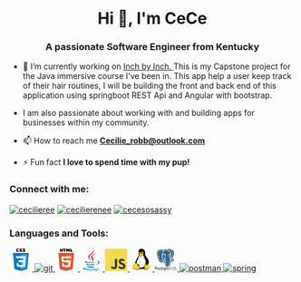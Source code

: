 <!--
**Cecilierenee/Cecilierenee** is a ✨ _special_ ✨ repository because its `README.md` (this file) appears on your GitHub profile. -->

<h1 align="center">Hi 👋, I'm CeCe</h1>
<h3 align="center">A passionate Software Engineer from Kentucky</h3>

- 🔭 I’m currently working on <a href ="https://github.com/Cecilierenee/Inch-by-inch-FE" target ="blank"> Inch by Inch. </a> This is my Capstone project for the Java immersive course I've been in. This app help a user keep track of their hair routines, I will be building the front and back end of this application using springboot REST Api and Angular with bootstrap.
-    I am also passionate about working with and building apps for businesses within my community.
- 📫 How to reach me **Cecilie_robb@outlook.com**

- ⚡ Fun fact **I love to spend time with my pup!**

<h3 align="left">Connect with me:</h3>
<p align="left">
<a href="https://twitter.com/cecilieree" target="blank"><img align="center" src="https://raw.githubusercontent.com/rahuldkjain/github-profile-readme-generator/master/src/images/icons/Social/twitter.svg" alt="cecilieree" height="30" width="40" /></a>
<a href="https://instagram.com/cecilierenee" target="blank"><img align="center" src="https://raw.githubusercontent.com/rahuldkjain/github-profile-readme-generator/master/src/images/icons/Social/instagram.svg" alt="cecilierenee" height="30" width="40" /></a>
<a href="https://www.youtube.com/c/cecesosassy" target="blank"><img align="center" src="https://raw.githubusercontent.com/rahuldkjain/github-profile-readme-generator/master/src/images/icons/Social/youtube.svg" alt="cecesosassy" height="30" width="40" /></a>
</p>

<h3 align="left">Languages and Tools:</h3>
<p align="left"> <a href="https://www.w3schools.com/css/" target="_blank" rel="noreferrer"> <img src="https://raw.githubusercontent.com/devicons/devicon/master/icons/css3/css3-original-wordmark.svg" alt="css3" width="40" height="40"/> </a> <a href="https://git-scm.com/" target="_blank" rel="noreferrer"> <img src="https://www.vectorlogo.zone/logos/git-scm/git-scm-icon.svg" alt="git" width="40" height="40"/> </a> <a href="https://www.w3.org/html/" target="_blank" rel="noreferrer"> <img src="https://raw.githubusercontent.com/devicons/devicon/master/icons/html5/html5-original-wordmark.svg" alt="html5" width="40" height="40"/> </a> <a href="https://www.java.com" target="_blank" rel="noreferrer"> <img src="https://raw.githubusercontent.com/devicons/devicon/master/icons/java/java-original.svg" alt="java" width="40" height="40"/> </a> <a href="https://developer.mozilla.org/en-US/docs/Web/JavaScript" target="_blank" rel="noreferrer"> <img src="https://raw.githubusercontent.com/devicons/devicon/master/icons/javascript/javascript-original.svg" alt="javascript" width="40" height="40"/> </a> <a href="https://www.linux.org/" target="_blank" rel="noreferrer"> <img src="https://raw.githubusercontent.com/devicons/devicon/master/icons/linux/linux-original.svg" alt="linux" width="40" height="40"/> </a> <a href="https://www.postgresql.org" target="_blank" rel="noreferrer"> <img src="https://raw.githubusercontent.com/devicons/devicon/master/icons/postgresql/postgresql-original-wordmark.svg" alt="postgresql" width="40" height="40"/> </a> <a href="https://postman.com" target="_blank" rel="noreferrer"> <img src="https://www.vectorlogo.zone/logos/getpostman/getpostman-icon.svg" alt="postman" width="40" height="40"/> </a> <a href="https://spring.io/" target="_blank" rel="noreferrer"> <img src="https://www.vectorlogo.zone/logos/springio/springio-icon.svg" alt="spring" width="40" height="40"/> </a> </p>
